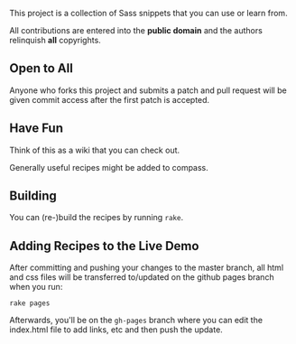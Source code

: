 This project is a collection of Sass snippets that you can use or learn from.

All contributions are entered into the **public domain** and the authors relinquish **all** copyrights.

## Open to All
Anyone who forks this project and submits a patch and pull request will be given commit access after the first patch is accepted.

## Have Fun

Think of this as a wiki that you can check out.

Generally useful recipes might be added to compass.

## Building
You can (re-)build the recipes by running `rake`.

## Adding Recipes to the Live Demo
After committing and pushing your changes to the master branch,
all html and css files will be transferred to/updated on the
github pages branch when you run:

    rake pages

Afterwards, you'll be on the `gh-pages` branch where you can edit the index.html file to add links, etc and then push the update.